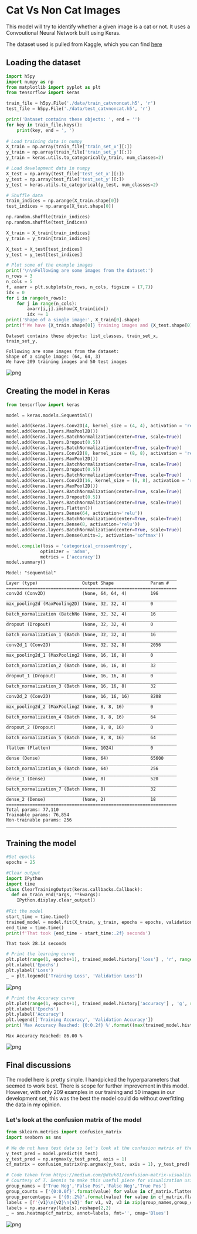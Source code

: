 # Cat Vs Non Cat Images
This model will try to identify whether a given image is a cat or not. It uses a Convoutional Neural Network built using Keras.

The dataset used is pulled from Kaggle, which you can find [here](https://www.kaggle.com/mriganksingh/cat-images-dataset)

## Loading the dataset


```python
import h5py
import numpy as np
from matplotlib import pyplot as plt
from tensorflow import keras

train_file = h5py.File('./data/train_catvnoncat.h5', 'r')
test_file = h5py.File('./data/test_catvnoncat.h5', 'r')

print('Dataset contains these objects: ', end = '')
for key in train_file.keys():
    print(key, end = ', ')
    
# Load training data in numpy
X_train = np.array(train_file['train_set_x'][:])
y_train = np.array(train_file['train_set_y'][:])
y_train = keras.utils.to_categorical(y_train, num_classes=2)

# Load development data in numpy
X_test = np.array(test_file['test_set_x'][:])
y_test = np.array(test_file['test_set_y'][:])
y_test = keras.utils.to_categorical(y_test, num_classes=2)

# Shuffle data
train_indices = np.arange(X_train.shape[0])
test_indices = np.arange(X_test.shape[0])

np.random.shuffle(train_indices)
np.random.shuffle(test_indices)

X_train = X_train[train_indices]
y_train = y_train[train_indices]

X_test = X_test[test_indices]
y_test = y_test[test_indices]

# Plot some of the example images
print('\n\nFollowing are some images from the dataset:')
n_rows = 3
n_cols = 5
f, axarr = plt.subplots(n_rows, n_cols, figsize = (7,7))
idx = 0
for i in range(n_rows):
    for j in range(n_cols):
        axarr[i,j].imshow(X_train[idx])
        idx += 1
print('Shape of a single image:', X_train[0].shape)
print(f'We have {X_train.shape[0]} training images and {X_test.shape[0]} test images')
```

    Dataset contains these objects: list_classes, train_set_x, train_set_y, 
    
    Following are some images from the dataset:
    Shape of a single image: (64, 64, 3)
    We have 209 training images and 50 test images



![png](output_files/output_2_1.png)


## Creating the model in Keras


```python
from tensorflow import keras

model = keras.models.Sequential()

model.add(keras.layers.Conv2D(4, kernel_size = (4, 4), activation = 'relu', padding = 'same', input_shape = (64, 64, 3)))
model.add(keras.layers.MaxPool2D())
model.add(keras.layers.BatchNormalization(center=True, scale=True))
model.add(keras.layers.Dropout(0.5))
model.add(keras.layers.BatchNormalization(center=True, scale=True))
model.add(keras.layers.Conv2D(8, kernel_size = (8, 8), activation = 'relu', padding = 'same'))
model.add(keras.layers.MaxPool2D())
model.add(keras.layers.BatchNormalization(center=True, scale=True))
model.add(keras.layers.Dropout(0.5))
model.add(keras.layers.BatchNormalization(center=True, scale=True))
model.add(keras.layers.Conv2D(16, kernel_size = (8, 8), activation = 'relu', padding = 'same'))
model.add(keras.layers.MaxPool2D())
model.add(keras.layers.BatchNormalization(center=True, scale=True))
model.add(keras.layers.Dropout(0.5))
model.add(keras.layers.BatchNormalization(center=True, scale=True))
model.add(keras.layers.Flatten())
model.add(keras.layers.Dense(64, activation='relu'))
model.add(keras.layers.BatchNormalization(center=True, scale=True))
model.add(keras.layers.Dense(8, activation='relu'))
model.add(keras.layers.BatchNormalization(center=True, scale=True))
model.add(keras.layers.Dense(units=2, activation='softmax'))

model.compile(loss = 'categorical_crossentropy',
             optimizer = 'adam',
             metrics = ['accuracy'])
model.summary()
```

    Model: "sequential"
    _________________________________________________________________
    Layer (type)                 Output Shape              Param #   
    =================================================================
    conv2d (Conv2D)              (None, 64, 64, 4)         196       
    _________________________________________________________________
    max_pooling2d (MaxPooling2D) (None, 32, 32, 4)         0         
    _________________________________________________________________
    batch_normalization (BatchNo (None, 32, 32, 4)         16        
    _________________________________________________________________
    dropout (Dropout)            (None, 32, 32, 4)         0         
    _________________________________________________________________
    batch_normalization_1 (Batch (None, 32, 32, 4)         16        
    _________________________________________________________________
    conv2d_1 (Conv2D)            (None, 32, 32, 8)         2056      
    _________________________________________________________________
    max_pooling2d_1 (MaxPooling2 (None, 16, 16, 8)         0         
    _________________________________________________________________
    batch_normalization_2 (Batch (None, 16, 16, 8)         32        
    _________________________________________________________________
    dropout_1 (Dropout)          (None, 16, 16, 8)         0         
    _________________________________________________________________
    batch_normalization_3 (Batch (None, 16, 16, 8)         32        
    _________________________________________________________________
    conv2d_2 (Conv2D)            (None, 16, 16, 16)        8208      
    _________________________________________________________________
    max_pooling2d_2 (MaxPooling2 (None, 8, 8, 16)          0         
    _________________________________________________________________
    batch_normalization_4 (Batch (None, 8, 8, 16)          64        
    _________________________________________________________________
    dropout_2 (Dropout)          (None, 8, 8, 16)          0         
    _________________________________________________________________
    batch_normalization_5 (Batch (None, 8, 8, 16)          64        
    _________________________________________________________________
    flatten (Flatten)            (None, 1024)              0         
    _________________________________________________________________
    dense (Dense)                (None, 64)                65600     
    _________________________________________________________________
    batch_normalization_6 (Batch (None, 64)                256       
    _________________________________________________________________
    dense_1 (Dense)              (None, 8)                 520       
    _________________________________________________________________
    batch_normalization_7 (Batch (None, 8)                 32        
    _________________________________________________________________
    dense_2 (Dense)              (None, 2)                 18        
    =================================================================
    Total params: 77,110
    Trainable params: 76,854
    Non-trainable params: 256
    _________________________________________________________________


## Training the model


```python
#Set epochs
epochs = 25

#Clear output
import IPython
import time
class ClearTrainingOutput(keras.callbacks.Callback):
  def on_train_end(*args, **kwargs):
    IPython.display.clear_output()
    
#Fit the model
start_time = time.time()
trained_model = model.fit(X_train, y_train, epochs = epochs, validation_data = (X_test, y_test), callbacks = [ClearTrainingOutput()])
end_time = time.time()
print(f'That took {end_time - start_time:.2f} seconds')
```

    That took 28.14 seconds



```python
# Print the learning curve
plt.plot(range(1, epochs+1), trained_model.history['loss'] , 'r', range(1, epochs+1), trained_model.history['val_loss'], 'b')
plt.xlabel('Epochs')
plt.ylabel('Loss')
_ = plt.legend(['Training Loss', 'Validation Loss'])
```


![png](output_files/output_7_0.png)



```python
# Print the Accuracy curve
plt.plot(range(1, epochs+1), trained_model.history['accuracy'] , 'g', range(1, epochs+1), trained_model.history['val_accuracy'], 'm')
plt.xlabel('Epochs')
plt.ylabel('Accuracy')
plt.legend(['Training Accuracy', 'Validation Accuracy'])
print('Max Accuracy Reached: {0:0.2f} %'.format((max(trained_model.history['val_accuracy']) * 100)) )
```

    Max Accuracy Reached: 86.00 %



![png](output_files/output_8_1.png)


## Final discussions
The model here is pretty simple. I handpicked the hyperparameters that seemed to work best. There is scope for further improvement in this model. However, with only 209 examples in our training and 50 images in our development set, this was the best the model could do without overfitting the data in my opinion.

### Let's look at the confusion matrix of the model


```python
from sklearn.metrics import confusion_matrix
import seaborn as sns

# We do not have test data so let's look at the confusion matrix of the development data
y_test_pred = model.predict(X_test)
y_test_pred = np.argmax(y_test_pred, axis = 1)
cf_matrix = confusion_matrix(np.argmax(y_test, axis = 1), y_test_pred)

# Code taken from https://medium.com/@dtuk81/confusion-matrix-visualization-fc31e3f30fea
# Courtesy of T. Dennis to make this useful piece for visualization using confusion matrix
group_names = ['True Neg','False Pos','False Neg','True Pos']
group_counts = ['{0:0.0f}'.format(value) for value in cf_matrix.flatten()]
group_percentages = ['{0:.2%}'.format(value) for value in cf_matrix.flatten()/np.sum(cf_matrix)]
labels = [f'{v1}\n{v2}\n{v3}' for v1, v2, v3 in zip(group_names,group_counts,group_percentages)]
labels = np.asarray(labels).reshape(2,2)
_ = sns.heatmap(cf_matrix, annot=labels, fmt='', cmap='Blues')
```


![png](output_files/output_10_0.png)

